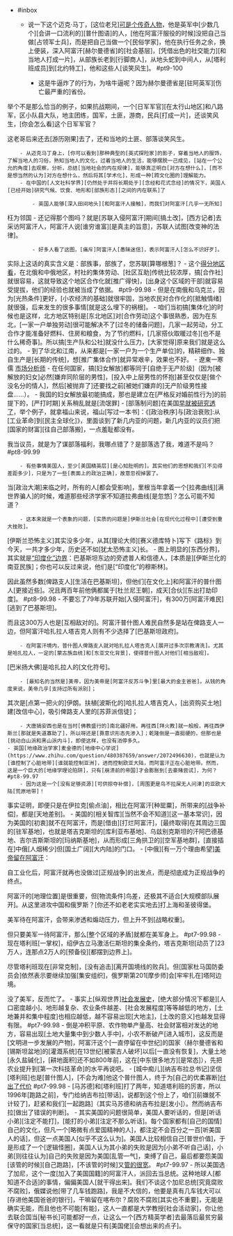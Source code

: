- #inbox
    - 说一下这个迈克·马丁，[这位老兄][可是个传奇人物](https://www.zhihu.com/question/479257520)，他是英军中[少数几个][会讲一口流利的][普什图语]的人，[他在阿富汗服役的时候]没把自己当做[占领军士兵]，而是把自己当做一个[民俗学家]，他在执行任务之余，换上便装，深入阿富汗[赫尔曼德省]的[社会基层]，[凭借出色的社交能力][和当地人打成一片]，从部族长老到[行脚商人]，从地头蛇到中间人，从[塔利班成员]到[北约特工]，他和这些人[谈笑风生]。 #pt9-100


        - 这是牛逼炸了的行为，为啥牛逼呢？因为赫尔曼德省是[驻阿英军][伤亡最严重的]省份。

举个不是那么恰当的例子，如果抗战期间，一个[日军军官][在太行山地区]和八路军，区小队县大队，地主团练，国军，土匪，游商，民兵[打成一片]，还谈笑风生，[你会怎么看]这个日军军官？

这老哥后来还去[游历刚果]去了，还和当地的土匪、部落谈笑风生。


        - 从迈克马丁身上，[你可以看到]那种典型的[英式探险家]的影子，穿着当地人的服饰，了解当地人的习俗，熟知当地人的文化，过着当地人的生活，能够摆脱一己成见，[站在一个公允的角度]去观察，分析，总结[当地社会的内在规律]，能够真正明白[对方在想什么]，[而不是想当然的认为]对方在想什么，然后将其[学术化]，形成一种[跨文化圈的]理解能力。
        - 在中国的[人文社科学界][仍然处于并将长期处于][念经和花式念经]的情况下，英国人[已经开始]研究气候、饮食、地形和[部族形态][之间的内在联系]了

            - 英国人能够[深入田间地头][和阿富汗人接触]，而我们对阿富汗[几乎一无所知]
枉为邻国
        - 还记得那个图吗？就是[苏联入侵阿富汗]期间[搞土改]，[西方记者]去采访阿富汗人，阿富汗人说[谁穷谁富][是真主的旨意]，苏联人试图[改变神的法律]。


            - 好多人看了这图，[痛斥]阿富汗人[愚昧迷信]，表示阿富汗人[怎么不识好歹]。

实际上这话的真实含义是：部族事，部族了，您苏联[算哪根葱]？
    - 这个[得分地区看](https://www.zhihu.com/question/480570894/answer/2071012254)，在北俄和中俄地区，村社的集体劳动、[社区互助]传统比较浓厚，搞[合作社]就很容易，这就导致这个地区合作化就[推广得快]，[出身这个区域的干部]就容易受提拔，他们的经验也就被当成了依据。 #pt9-99.98
        - 但是在南俄和乌克兰，因为[光热条件]更好，[小农经济的基础]就很牢固，当地农民对合作化的[抵触情绪]就很强，后来发生的很多事情[就是这么埋下的祸根]。
        - 咱们当初搞[集体化]的时候也是这样，北方地区特别是[东北地区]对[合作劳动]这个事很熟悉，因为在东北，[一家一户单独劳动]很可能解决不了[过冬的储备问题]，几家一起劳动，分工合作才能准备好燃料、住房和粮食，为了节约燃料，[几家搭伙取暖过冬][也不是什么稀奇事]。所以搞[生产队和公社]就没什么压力，[大家觉得]原来我们就是这么过的。
            - 到了华北和江南，从来都是[一家一户为一个生产单位]的，精耕细作、独自生产是[长期的传统]，想[推广集体合作]就异常艰辛，效果也不好。
            - 遼東一寒儒
[市场分析师](https://www.zhihu.com/people/4f942049e4fdb744bf1548d87fe5a963)
        - 在任何国家，搞[妇女解放]都等同于[自绝于无产阶级]（因为[被解放的妇女]必然[嫌弃同阶层的男性]，[投入中上层男性的怀抱]甚至仅仅是[做个没名分的情人]，然后[被抛弃了]还要找之前[被她们嫌弃的]无产阶级男性接盘……）。
            - 我国的妇女解放最初能搞成，那也是建立在[严格反对婚前性行为]的前提下的，[严打时期]关系稍乱就是[流氓罪]
    - [部落制问题]在美国[早就被研究透了](https://www.zhihu.com/question/480152992/answer/2073471337)，举个例子，就拿福山来说，福山[写过一本书]：《[政治秩序]与[政治衰败]:从[工业革命]到[民主全球化]》，里面谈到了新几内亚的问题，新几内亚的议员们把[国家的财富][往自己部落搬]，一点羞耻都没有。

我当议员，就是为了谋部落福利，我哪点错了？是部落选了我，难道不是吗？ #pt8-99.99


        - 有些事情美国人，至少[美国精英层][是心知肚明的]。其实他们的思想和我们[不见得差距多少]，只是为了一些[表面上的政治正确]，故意忽视掉罢了。

当[政治大潮]来临之时，所有的人[都会受影响]，里根当年拿着一个[拉弗曲线][满世界骗人]的时候，难道那些经济学家不知道拉弗曲线[是忽悠]？怎么可能不知道？


        - 这本来就是一个表象的问题，[实质的问题是]伊斯兰社会[在现代化过程中][遭受到重大挫败]。

[伊斯兰恐怖主义]其实没多少年，从其[理论大师][赛义德库特卜]写下《路标》到今天，一共才多少年，历史还不如[犹太恐怖主义]长。
    - 图上明显的[东西分界]，其实就是[“印度化”边界](https://www.zhihu.com/question/481364036/answer/2074985893)：巴基斯坦东边的旁遮普人和信德人，[本质是][伊斯兰化的南亚民族]；你也可以反过来说，他们是[“印度化”的穆斯林]。

因此虽然多数[俾路支人][生活在巴基斯坦]，但他们[在文化上]和阿富汗的普什图人[更接近些]。况且两百年前他俩都属于[杜兰尼王朝]，成天[合伙][东出打劫印度]。 #pt8-99.98
        - 不要忘了79年苏联开始[入侵阿富汗]，有300万[阿富汗难民][逃到了巴基斯坦]。

而且这300万人也是[互相敌对的]。阿富汗普什图人难民自然多是站在俾路支人一边，但阿富汗哈扎拉人塔吉克人则有不少选择了[巴基斯坦政府]。


        - 在阿富汗境内，普什图人俾路支人就对哈扎拉人塔吉克人[展开过多次宗教清洗]。尤其是哈扎拉人，一定的[蒙古族血统]和[东亚文化背景]，使得普什图人对他们[相当敌视]。

[巴米扬大佛]是哈扎拉人的[文化符号]。


        - [最知名的当然是]美帝，因为美帝是[阿富汗反苏斗争]里[最大的金主爸爸]。从钱的角度来说，美帝几乎[支持过所有派别]；

其次是[点第一把火的]伊朗。扶植[波斯化的]哈扎拉人塔吉克人，[出资购买土地]建[改信中心]，吸引俾路支人里的[苏菲派信徒]；


        - 大唐搞安西也是在当时[佛教盛行的]南北疆好用，再往西[拜火教]就一般般，再往西伊斯兰[那就是失道寡助了]，所以呀还是[靠意识形态先渗入]；乾隆倒是一直挺硬的，但那也是[挑动白山派和黑山派内斗]，即使这样，也没有消停多久。
    - 英国[地缘政治学家]麦金德的[地缘中心学说](https://www.zhihu.com/question/480387659/answer/2072496630)，也就是认为[谁控制了心脏地带][谁就能控制亚洲]，进而控制欧亚大陆，而阿富汗正在心脏地带。然而，这是一个巨大的[地缘学理论陷阱]，只有[崩溃前的帝国]才会膨胀到[去豪赌尝试]，为何？ #pt8-99.97
        - 因为这是一个[没有足够资源][可供掠夺补偿]，[周围更是鸟不拉屎无人问津]的亚欧大陆[荒原地带]！
事实证明，即便只是在伊拉克[偷点油]，相比在阿富汗[种罂粟]，所带来的[战争补偿]，都是[天地差别]。
        - 美国的[相关智库][当然不会不知道][这一基本常识]，因为美国的[初衷]就不在阿富汗，而是[借由][打烂阿富汗]，[最终取得]在其周边三国的[驻军基地]，也就是塔吉克斯坦的[库利亚布基地]、乌兹别克斯坦的汗阿巴德基地、吉尔吉斯斯坦的[玛纳斯基地]，从而形成[三角拱卫的][空军基地群]，[直接插在]中俄[人烟稀少]但[国土广阔][大内陆]的门口。
    - [中俄][有一万个理由希望][美帝留在阿富汗](https://www.zhihu.com/question/480324899/answer/2066976338)：

自工业化后，阿富汗就再也没做过[正规战争]的出发点，而是彻底成为正规战争的终点。

阿富汗的[地理位置]是很重要，但[物流条件]鸟差，还极其不适合[大规模部队展开]。从这里进攻中国和俄罗斯？[你还不如老老实实地去]打上海和圣彼得堡。

美军待在阿富汗，会带来渗透和煽动压力，但上升不到[战略权重]。

但只要美军一待阿富汗，那么[整个区域的矛盾]就都在美军身上。 #pt7-99.98
        - 现在塔利班[一掌权]，绍伊古立马激活仨斯坦的集全条约，塔吉克斯坦[动员了]23万人，连那点2万人的[预备役][都摆到边界上]。

尽管塔利班现在[非常克制]，[没有追击][离开国境线的败兵]。但[国家杜马国防委员会]依然表示要继续加强[集安组织]，俄罗斯第201[摩步师]会[牢牢扎在]塔阿边境。

没了美军，反而忙了。
    - 事实上[纵观世界][社会发展史](https://www.zhihu.com/question/480570894/answer/2071966185)，[绝大部分情况下都是][人口密度越小]、地形越复杂、农业条件越差、[社会发展程度]等等越低的地方，[土地兼并和集中程度]也相应越低，越不容易出现[大地主]，[土改的意义]也越发显得有限。 #pt7-99.98
        - 倒是冲积平原、农作物单产量高、社会财富相对发达的地方，容易出现[土地大量集中到少数人手中]，小农不断破产[进入城市]，这反而是[文明进一步发展的产物]，阿富汗这个[一直停留在中世纪]的国家（赫尔曼德省和[锡斯坦盆地]的[灌溉系统]在13世纪[被蒙古人破坏]以后[一直没有恢复]，大量土地[永久盐碱化]，[耕地面积]还不如800年前，这在[中东很多地方][是常态]），先把农业提升到[第一次科技革命]的水平再说吧。
    - [城中痴儿][纳吉布拉总书记]坚信[塔利班]也是[普什图人]，[不会为难]他这个普什图人，终于为[自己的优柔寡断][付出了代价](https://www.zhihu.com/question/473014729/answer/2058623246) #pt7-99.98
        - [马苏德]和[塔利班]打了两年，知道塔利班的厉害，所以1996年[跑路之前]，专门给纳吉布拉[带话]，说都到这个份上了，咱们[前嫌就不计较了]，赶紧和我们[一起跑路]（其实马苏德和纳吉布拉是[发小]）。然而纳吉布拉[做出了错误的判断]。
    - 其实美国的问题很简单，美国人要听话的，但是[听话小弟][注定不能打]，[能打的小弟][注定不那么听话]。每个国家都有[自己的国情]自己的文化，但凡一个[略微有点爱国精神的人]，都注定不会百分之一百[听美国人的话]，但这一点美国人[似乎不这么认为]。美国人比较相信自己[普世价值]，于是形成了一个[逻辑怪圈]，美国人认为其小弟的失败是因为[小弟不听自己话]，小弟[则往往认为]自己的失败是因为美国[乱管一气]，束缚了自己，最后都要怨美国[该管的时候][自己跑路]，[不该管的时候]又[管的很宽](https://www.zhihu.com/question/481499823/answer/2075380170)。 #pt7-99.97
        - 所以美国选了加尼，这个一度[加入了美国国籍]的阿富汗人，派回去当总统。这种地球人[都知道不合适]的事情，偏偏美国人[就干得出来]。我们不谈这个加尼总统[究竟腐败不腐败]，俄媒说他[带了几车钱跑路]，我是不大信的，他要是真有几车钱大可以[存进他美国爸爸的银行]，干嘛留在喀布尔？腐败不腐败[其实也不重要]，无能是确实无能，而且他也不可能[有能]，这人一直都是大学教授[社会活动家]，你让他去联合国当[秘书长]可能都好一点，让这么一个[西方精英学者]去最落后最贫穷最保守的国家[当总统]，这一看就是只有[美国佬][会想出来的点子]。
